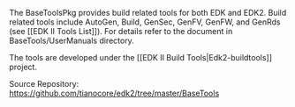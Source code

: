 The BaseToolsPkg provides build related tools for both EDK and EDK2. Build related tools include AutoGen, Build, GenSec, GenFV, GenFW, and GenRds (see [[EDK II Tools List]]). For details refer to the document in BaseTools/UserManuals directory. 

The tools are developed under the [[EDK II Build Tools|Edk2-buildtools]] project.

Source Repository: https://github.com/tianocore/edk2/tree/master/BaseTools
